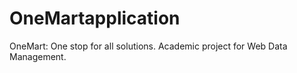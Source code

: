 # OneMartapplication
OneMart: One stop for all solutions. Academic project for Web Data Management.
